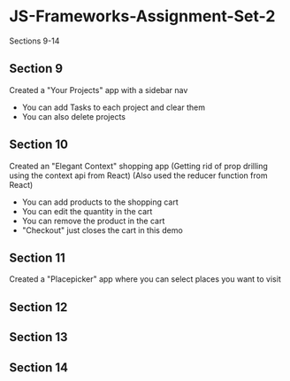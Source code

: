 # JS-Frameworks-Assignment-Set-2

Sections 9-14

## Section 9

Created a "Your Projects" app with a sidebar nav

- You can add Tasks to each project and clear them
- You can also delete projects

## Section 10

Created an "Elegant Context" shopping app
(Getting rid of prop drilling using the context api from React)
(Also used the reducer function from React)

- You can add products to the shopping cart
- You can edit the quantity in the cart
- You can remove the product in the cart
- "Checkout" just closes the cart in this demo

## Section 11

Created a "Placepicker" app where you can select places you want to visit

## Section 12

## Section 13

## Section 14
